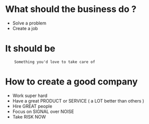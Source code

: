 # What should the business do ?
- Solve a problem
- Create a job
# It should be
```
    Something you'd love to take care of
```

# How to create a good company
 - Work super hard
 - Have a great PRODUCT or SERVICE ( a LOT better than others )
 - Hire GREAT people
 - Focus on SIGNAL over NOISE
 - Take RISK NOW
